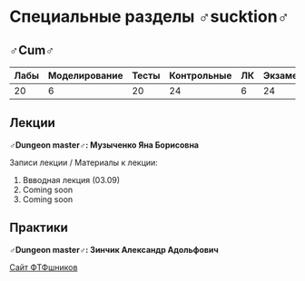 # Специальные разделы ♂sucktion♂

## ♂Cum♂

| Лабы | Моделирование | Тесты | Контрольные | ЛК | Экзамен |
| :--- | :--- | :--- | :--- | :--- | :--- |
| 20 | 6 | 20 | 24 | 6 | 24 |

## Лекции

**♂Dungeon master♂: Музыченко Яна Борисовна**

Записи лекции / Материалы к лекции:

1. Ввводная лекция \(03.09\) 
2. Сoming soon
3. Coming soon

## Практики

**♂Dungeon master♂: Зинчик Александр Адольфович**

[Сайт ФТФшников](https://study.physics.itmo.ru)

>


